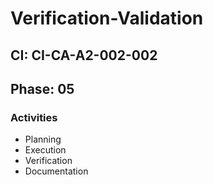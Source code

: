 # Verification-Validation

## CI: CI-CA-A2-002-002
## Phase: 05

### Activities
- Planning
- Execution
- Verification
- Documentation
